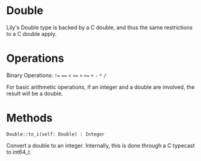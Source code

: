 Double
======

Lily's Double type is backed by a C double, and thus the same restrictions to a C double apply.

# Operations

Binary Operations: `!=` `==` `<` `<=` `>` `>=` `+` `-` `*` `/`

For basic arithmetic operations, if an integer and a double are involved, the result will be a double.

# Methods

`Double::to_i(self: Double) : Integer`

Convert a double to an integer. Internally, this is done through a C typecast to int64_t.
